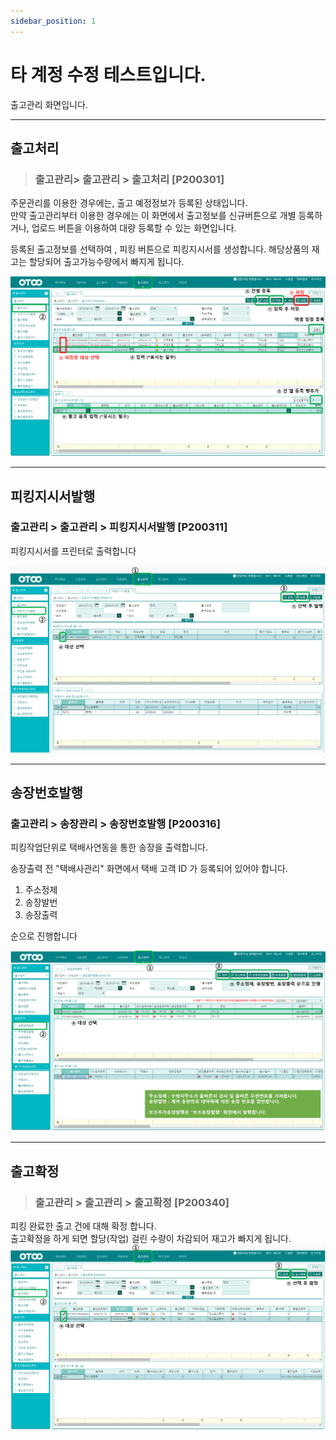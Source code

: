 ```yaml
---
sidebar_position: 1
---
```

# 타 계정 수정 테스트입니다.
출고관리 화면입니다.
-- --
## 출고처리
> ### 출고관리> 출고관리 > 출고처리 [P200301]

주문관리를 이용한 경우에는, 출고 예정정보가 등록된 상태입니다.    
만약 출고관리부터 이용한 경우에는 이 화면에서 출고정보를 신규버튼으로 개별 등록하거나, 업로드 버튼을 이용하여 대량 등록할 수 있는 화면입니다.

등록된 출고정보를 선택하여 , 피킹 버튼으로 피킹지시서를 생성합니다.
해당상품의 재고는 할당되어 출고가능수량에서 빠지게 됩니다.

![출고처리](./img/tmp1.png)

-- --
## 피킹지시서발행
### 출고관리 > 출고관리 > 피킹지시서발행 [P200311]

피킹지시서를 프린터로 출력합니다

![피킹지시서발행](./img/tmp2.png)

-- --
## 송장번호발행
### 출고관리 > 송장관리 > 송장번호발행 [P200316]

피킹작업단위로 택배사연동을 통한 송장을 출력합니다.

송장출력 전 "택배사관리" 화면에서 택배 고객 ID 가 등록되어 있어야 합니다.    
1. 주소정제
2. 송장발번
3. 송장출력

순으로 진행합니다

![송장번호발행](./img/tmp3.png)

-- --
## 출고확정
> ### 출고관리 > 출고관리 > 출고확정 [P200340]

피킹 완료한 출고 건에 대해 확정 합니다.    
출고확정을 하게 되면 할당(작업) 걸린 수량이 차감되어 재고가 빠지게 됩니다.
![출고확정](./img/tmp4.png)